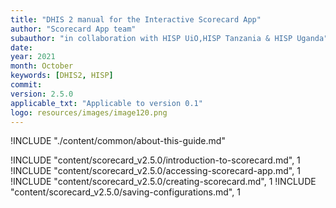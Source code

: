```yaml
---
title: "DHIS 2 manual for the Interactive Scorecard App"
author: "Scorecard App team"
subauthor: "in collaboration with HISP UiO,HISP Tanzania & HISP Uganda"
date:
year: 2021
month: October
keywords: [DHIS2, HISP]
commit:
version: 2.5.0
applicable_txt: "Applicable to version 0.1"
logo: resources/images/image120.png
---
```


<!--DHIS2-SECTION-ID:index-->

!INCLUDE "./content/common/about-this-guide.md"

!INCLUDE "content/scorecard_v2.5.0/introduction-to-scorecard.md", 1
!INCLUDE "content/scorecard_v2.5.0/accessing-scorecard-app.md", 1
!INCLUDE "content/scorecard_v2.5.0/creating-scorecard.md", 1
!INCLUDE "content/scorecard_v2.5.0/saving-configurations.md", 1
